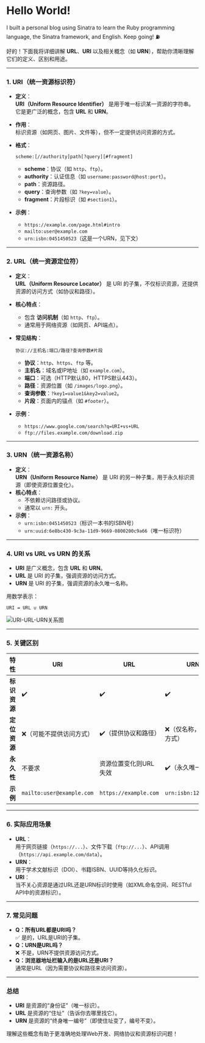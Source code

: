 # Hello World!
I built a personal blog using Sinatra to learn the Ruby programming language, the Sinatra framework, and English. Keep going! ⛽

好的！下面我将详细讲解 **URL**、**URI** 以及相关概念（如 **URN**），帮助你清晰理解它们的定义、区别和用途。

---

### 1. **URI（统一资源标识符）**
- **定义**：  
  **URI（Uniform Resource Identifier）** 是用于唯一标识某一资源的字符串。它是更广泛的概念，包含 **URL** 和 **URN**。
- **作用**：  
  标识资源（如网页、图片、文件等），但不一定提供访问资源的方式。
- **格式**：  
  ```
  scheme:[//authority]path[?query][#fragment]
  ```
  - **scheme**：协议（如 `http`、`ftp`）。
  - **authority**：认证信息（如 `username:password@host:port`）。
  - **path**：资源路径。
  - **query**：查询参数（如 `?key=value`）。
  - **fragment**：片段标识（如 `#section1`）。

- **示例**：  
  - `https://example.com/page.html#intro`  
  - `mailto:user@example.com`  
  - `urn:isbn:0451450523`（这是一个URN，见下文）

---

### 2. **URL（统一资源定位符）**
- **定义**：  
  **URL（Uniform Resource Locator）** 是 URI 的子集，不仅标识资源，还提供资源的访问方式（如协议和路径）。
- **核心特点**：  
  - 包含 **访问机制**（如 `http`、`ftp`）。  
  - 通常用于网络资源（如网页、API端点）。
- **常见结构**：  
  ```
  协议://主机名:端口/路径?查询参数#片段
  ```
  - **协议**：`http`、`https`、`ftp` 等。  
  - **主机名**：域名或IP地址（如 `example.com`）。  
  - **端口**：可选（HTTP默认80，HTTPS默认443）。  
  - **路径**：资源位置（如 `/images/logo.png`）。  
  - **查询参数**：`?key1=value1&key2=value2`。  
  - **片段**：页面内的锚点（如 `#footer`）。

- **示例**：  
  - `https://www.google.com/search?q=URI+vs+URL`  
  - `ftp://files.example.com/download.zip`

---

### 3. **URN（统一资源名称）**
- **定义**：  
  **URN（Uniform Resource Name）** 是 URI 的另一种子集，用于永久标识资源（即使资源位置变化）。  
- **核心特点**：  
  - 不依赖访问路径或协议。  
  - 通常以 `urn:` 开头。  
- **示例**：  
  - `urn:isbn:0451450523`（标识一本书的ISBN号）  
  - `urn:uuid:6e8bc430-9c3a-11d9-9669-0800200c9a66`（唯一标识符）

---

### 4. **URI vs URL vs URN 的关系**
- **URI** 是广义概念，包含 **URL** 和 **URN**。  
- **URL** 是 URI 的子集，强调资源的访问方式。  
- **URN** 是 URI 的子集，强调资源的永久唯一名称。  

用数学表示：  
```
URI = URL ∪ URN
```

![URI-URL-URN关系图](https://www.oreilly.com/library/view/http-the-definitive/1565925092/httpatomoreillycomsourceoreillyimages96502.png)

---

### 5. **关键区别**
| 特性          | URI                      | URL                          | URN                      |  
|---------------|--------------------------|------------------------------|--------------------------|  
| **标识资源**  | ✔️                       | ✔️                           | ✔️                       |  
| **定位资源**  | ❌（可能不提供访问方式） | ✔️（提供协议和路径）          | ❌（仅名称，无访问方式） |  
| **永久性**    | 不要求                   | 资源位置变化则URL失效         | ✔️（永久唯一）           |  
| **示例**      | `mailto:user@example.com`| `https://example.com`        | `urn:isbn:123456789`     |  

---

### 6. **实际应用场景**
- **URL**：  
  用于网页链接（`https://...`）、文件下载（`ftp://...`）、API调用（`https://api.example.com/data`）。  
- **URN**：  
  用于学术文献标识（DOI）、书籍ISBN、UUID等持久化标识。  
- **URI**：  
  当不关心资源是通过URL还是URN标识时使用（如XML命名空间、RESTful API中的资源标识）。

---

### 7. **常见问题**
- **Q：所有URL都是URI吗？**  
  ✅ 是的，URL是URI的子集。  
- **Q：URN是URL吗？**  
  ❌ 不是，URN不提供资源访问方式。  
- **Q：浏览器地址栏输入的是URL还是URI？**  
  通常是URL（因为需要协议和路径来访问资源）。

---

### 总结
- **URI** 是资源的“身份证”（唯一标识）。  
- **URL** 是资源的“住址”（告诉你去哪里找它）。  
- **URN** 是资源的“终身唯一编号”（即使住址变了，编号不变）。

理解这些概念有助于更准确地处理Web开发、网络协议和资源标识问题！
